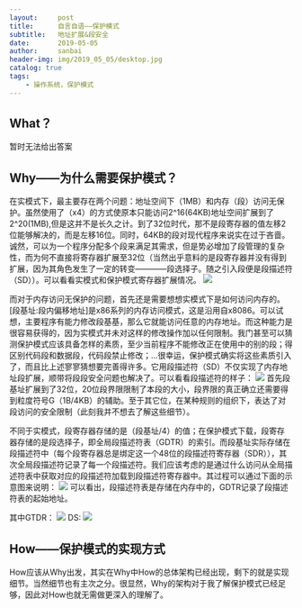 ```yaml
---
layout:     post
title:      自言自语——保护模式
subtitle:   地址扩展&段安全
date:       2019-05-05
author:     sanbai
header-img: img/2019_05_05/desktop.jpg
catalog: true
tags:
    - 操作系统，保护模式
---
```


## What？

暂时无法给出答案


## Why——为什么需要保护模式？
在实模式下，最主要存在两个问题：地址空间下（1MB）和内存（段）访问无保护。虽然使用了（x4）的方式使原本只能访问2^16(64KB)地址空间扩展到了2^20(1MB),但是这并不是长久之计。到了32位时代，那不是段寄存器的值左移2位能够解决的，而是左移16位。同时，64KB的段对现代程序来说实在过于吝啬。诚然，可以为一个程序分配多个段来满足其需求，但是势必增加了段管理的复杂性，而为何不直接将寄存器扩展至32位（当然出乎意料的是段寄存器并没有得到扩展，因为其角色发生了一定的转变————段选择子。随之引入段便是段描述符（SD））。可以看看实模式和保护模式寄存器扩展情况。
![](https://null-007.github.io/img/2019_05_05/register-32.png)

而对于内存访问无保护的问题，首先还是需要想想实模式下是如何访问内存的。[段基址:段内偏移地址]是x86系列的内存访问模式，这是沿用自x8086。可以试想，主要程序有能力修改段基基，那么它就能访问任意的内存地址。而这种能力是很容易获得的，因为实模式并未对这样的修改操作加以任何限制。我门甚至可以猜测保护模式应该具备怎样的素质，至少当前程序不能修改正在使用中的别的段；得区别代码段和数据段，代码段禁止修改；...很幸运，保护模式确实将这些素质引入了，而且比上述寥寥猜想要完善得许多。它用段描述符（SD）不仅实现了内存地址段扩展，顺带将段段安全问题也解决了。可以看看段描述符的样子：
![](https://null-007.github.io/img/2019_05_05/SD.png)
首先段基址扩展到了32位，20位段界限限制了本段的大小，段界限的真正确立还需要得到粒度符号G（1B/4KB）的辅助。至于其它位，在某种规则的组织下，表达了对段访问的安全限制（此刻我并不想去了解这些细节）。

不同于实模式，段寄存器存储的是（段基址/4）的值；在保护模式下载，段寄存器存储的是段选择子，即全局段描述符表（GDTR）的索引。而段基址实际存储在段描述符中（每个段寄存器总是绑定这一个48位的段描述符寄存器（SDR）），其次全局段描述符记录了每一个段描述符。我们应该考虑的是通过什么访问从全局描述符表中获取对应的段描述符加载到段描述符寄存器中。其过程可以通过下面的示意图来说明：
![](https://null-007.github.io/img/2019_05_05/getSD.png)
可以看出，段描述符表是存储在内存中的，GDTR记录了段描述符表的起始地址。

其中GTDR：
![](https://null-007.github.io/img/2019_05_05/GDTR.png)
DS:
![](https://null-007.github.io/img/2019_05_05/DS.png)

## How——保护模式的实现方式
How应该从Why出发，其实在Why中How的总体架构已经出现，剩下的就是实现细节。当然细节也有主次之分。很显然，Why的架构对于我了解保护模式已经足够，因此对How也就无需做更深入的理解了。
 


